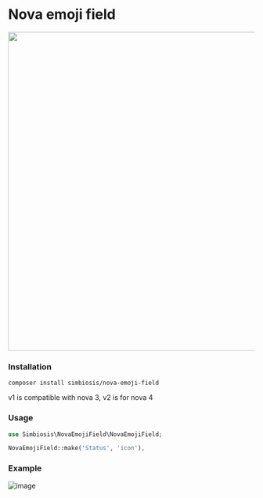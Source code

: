 # Nova emoji field

<img src="https://user-images.githubusercontent.com/11036342/196600849-42a288be-5ee7-4f0c-8e88-fe5128fffef4.png" width="650">


### Installation
```
composer install simbiosis/nova-emoji-field
```

v1 is compatible with nova 3, v2 is for nova 4

### Usage
```php
use Simbiosis\NovaEmojiField\NovaEmojiField;

NovaEmojiField::make('Status', 'icon'),
```

### Example
![image](https://user-images.githubusercontent.com/11036342/196599963-99c758ca-2c57-44c1-a3fb-76fa5b873c19.png)



